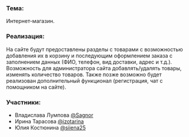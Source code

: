 ### Тема: 
Интернет-магазин.

### Реализация:
На сайте будут предоставлены разделы с товарами с возможностью добавления их в корзину и последующим оформлением заказа с заполнением данных (ФИО, телефон, вид доставки, адрес и т.д.). Возможность для администратора сайта добавлять/удалять товары, изменять количество товаров. Также позже возможно будет реализован дополнительный функционал (регистрация, чат с помощником на сайте). 

### Участники:
- Владислава Лумпова [@Sagnor](https://github.com/Sagnor)
- Ирина Тарасова [@izotarina](https://github.com/izotarina)
- Юлия Костюнина [@siiena25](https://github.com/siiena25)
